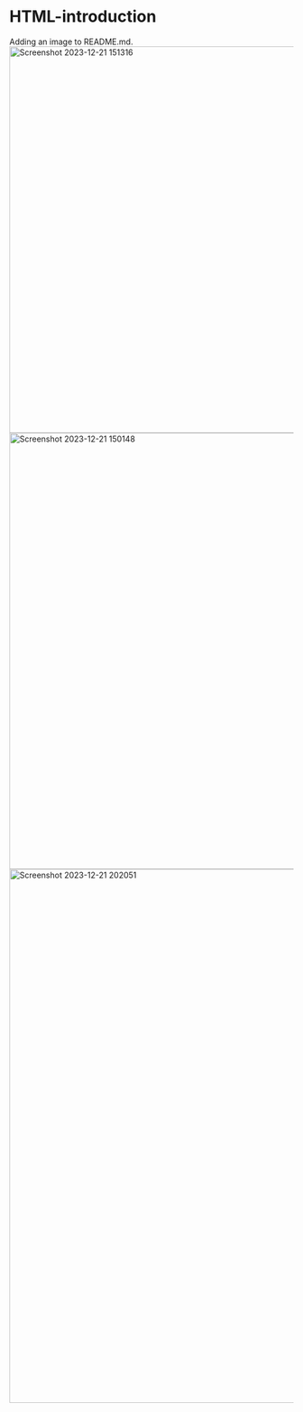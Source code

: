 # HTML-introduction
Adding an image to README.md.
<img width="685" alt="Screenshot 2023-12-21 151316" src="https://github.com/Haranarayanakarthik/HTML-introduction/assets/136730561/1fffceff-952a-43a3-81e3-60dba46dfbe2">
<img width="773" alt="Screenshot 2023-12-21 150148" src="https://github.com/Haranarayanakarthik/HTML-introduction/assets/136730561/f29a18ae-a020-4364-b96b-e9b38207c466">
<img width="946" alt="Screenshot 2023-12-21 202051" src="https://github.com/Haranarayanakarthik/HTML-introduction/assets/136730561/46a234cc-0ab8-4618-82ee-4902a3ed6002">
